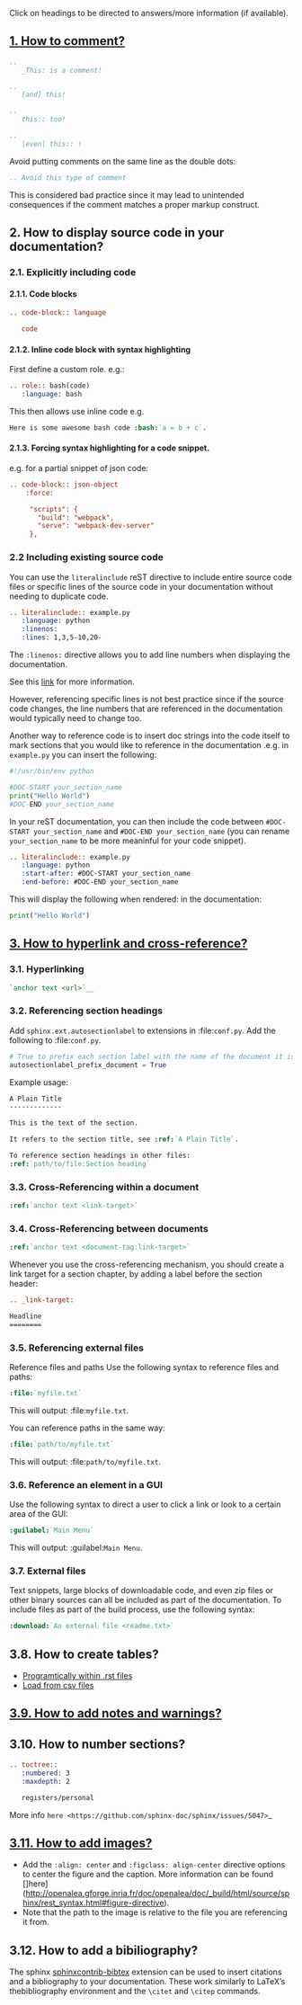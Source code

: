 Click on headings to be directed to answers/more information (if available).

## [1. How to comment?](https://stackoverflow.com/questions/4783814/how-to-comment-a-string-in-restructured-text)
```rest
..
   _This: is a comment!

..
   [and] this!

..
   this:: too!

..
   |even| this:: !
```
Avoid putting comments on the same line as the double dots:
```rest
.. Avoid this type of comment
```
This is considered bad practice since it may lead to unintended consequences if the comment matches a proper markup construct.

## 2. How to display source code in your documentation?

### 2.1. Explicitly including code

#### 2.1.1. Code blocks
```rest
.. code-block:: language

   code
```

#### 2.1.2. Inline code block with syntax highlighting
First define a custom role. e.g.:

```rest
.. role:: bash(code)
   :language: bash
```

This then allows use inline code e.g.

```rest
Here is some awesome bash code :bash:`a = b + c`.
```

#### 2.1.3. Forcing syntax highlighting for a code snippet.
e.g. for a partial snippet of json code:

```rest
.. code-block:: json-object
    :force:

     "scripts": {
       "build": "webpack",
       "serve": "webpack-dev-server"
     },
```

### 2.2 Including existing source code 

You can use the `literalinclude` reST directive to include entire source code files or specific lines of the source code in your documentation without needing to duplicate code. 

```rest
.. literalinclude:: example.py
   :language: python
   :linenos:
   :lines: 1,3,5-10,20-
```

The `:linenos:` directive allows you to add line numbers when displaying the documentation.

See this [link](https://www.sphinx-doc.org/en/master/usage/restructuredtext/directives.html?highlight=literalinclude#directive-literalinclude) for more information.

However, referencing specific lines is not best practice since if the source code changes, the line numbers that are referenced in the documentation would typically need to change too.

Another way to reference code is to insert doc strings into the code itself to mark sections that you would like to reference in the documentation .e.g. in `example.py` you can insert the following:

```python
#!/usr/bin/env python

#DOC-START your_section_name
print("Hello World")
#DOC-END your_section_name
```

In your reST documentation, you can then include the code between `#DOC-START your_section_name` and `#DOC-END your_section_name` (you can rename `your_section_name` to be more meaninful for your code snippet).

```rest
.. literalinclude:: example.py
   :language: python
   :start-after: #DOC-START your_section_name
   :end-before: #DOC-END your_section_name
```

This will display the following when rendered: in the documentation:
```python
print("Hello World")
```

## [3. How to hyperlink and cross-reference?](https://docs.typo3.org/m/typo3/docs-how-to-document/master/en-us/WritingReST/Hyperlinks.html)

### 3.1. Hyperlinking
```rest
`anchor text <url>`__
```
### 3.2. Referencing section headings
Add `sphinx.ext.autosectionlabel` to extensions in :file:`conf.py`.
Add the following to :file:`conf.py`.
```python
# True to prefix each section label with the name of the document it is in, followed by a colon. For example, index:Introduction for a section called Introduction that appears in document index.rst. Useful for avoiding ambiguity when the same section heading appears in different documents.
autosectionlabel_prefix_document = True
```
Example usage:
```rest
A Plain Title
-------------

This is the text of the section.

It refers to the section title, see :ref:`A Plain Title`.

To reference section headings in other files:
:ref:`path/to/file:Section heading`


```

### 3.3. Cross-Referencing within a document
```rest
:ref:`anchor text <link-target>`
```
### 3.4. Cross-Referencing between documents
```rest
:ref:`anchor text <document-tag:link-target>`
```
Whenever you use the cross-referencing mechanism, you should create a link target for a section chapter, by adding a label before the section header:
```rest
.. _link-target:

Headline
========
```

### 3.5. Referencing external files
Reference files and paths
Use the following syntax to reference files and paths:
```rest
:file:`myfile.txt`
```
This will output: :file:`myfile.txt`.

You can reference paths in the same way:
```rest
:file:`path/to/myfile.txt`
```
This will output: :file:`path/to/myfile.txt`.

### 3.6. Reference an element in a GUI
Use the following syntax to direct a user to click a link or look to a certain area of the GUI:
```rest
:guilabel:`Main Menu`
```
This will output: :guilabel:`Main Menu`.

### 3.7. External files
Text snippets, large blocks of downloadable code, and even zip files or other binary sources can all be included as part of the documentation. To include files as part of the build process, use the following syntax:
```rest
:download:`An external file <readme.txt>`
```

## 3.8. How to create tables?

- [Programtically within .rst files](https://sublime-and-sphinx-guide.readthedocs.io/en/latest/tables.html)
- [Load from csv files](https://tables-with-sphinx.readthedocs.io/en/latest/csv-table.html)

## [3.9. How to add notes and warnings?](http://udig.refractions.net/files/docs/latest/user/docguide/sphinxSyntax.html#notes-and-warnings)

## 3.10. How to number sections?

```rest
.. toctree::
   :numbered: 3
   :maxdepth: 2

   registers/personal
```

More info `here <https://github.com/sphinx-doc/sphinx/issues/5047>`_

## [3.11. How to add images?](https://docs.typo3.org/m/typo3/docs-how-to-document/master/en-us/WritingReST/Images.html)

- Add the `:align: center` and `:figclass: align-center` directive options to center the figure and the caption. More information can be found []here](http://openalea.gforge.inria.fr/doc/openalea/doc/_build/html/source/sphinx/rest_syntax.html#figure-directive).
- Note that the path to the image is relative to the file you are referencing it from.

## 3.12. How to add a bibiliography?
The sphinx [sphinxcontrib-bibtex](https://sphinxcontrib-bibtex.readthedocs.io/en/latest/quickstart.html) extension can be used to insert citations and a bibliography to your documentation. These work similarly to LaTeX’s thebibliography environment and the `\citet` and `\citep` commands.


